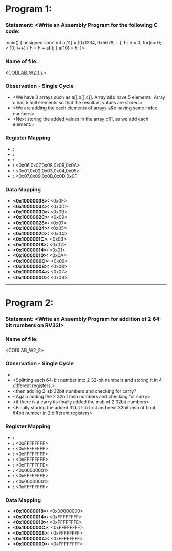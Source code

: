 # Program 1: 
### Statement: <Write an Assembly Program for the following C code:
main() {
	unsigned short int a[11] = {0x1234, 0x5678, ...}, h;
	h = 0;
	for(i = 0; i < 10; i++)
	{
		h = h + a[i];
	}
	a[10] = h;
}>

### Name of file:
<CODLAB_W2_1.s>

### Observation - Single Cycle
- <We have 3 arrays such as a[],b[],c[]. Array a&b have 5 elements. Array c has 5 null elements so that the resultant values are stored.>
- <We are adding the each elements of arrays a&b  having  same index numbers>
- <Next storing the added values in the array c[i], as we add each element.> 
### Register Mapping
- **<x1>:** <address of array a>
- **<x2>:** <address of array b>
- **<x3>:** <address of array c>
- **<x4>:** <0x06,0x07,0x08,0x09,0x0A>
- **<x5>:** <0x01,0x02,0x03,0x04,0x05>
- **<x6>:** <0x07,0x09,0x0B,0x0D,0x0F

### Data Mapping
- **<0x10000038>:** <0x0F>
- **<0x10000034>:** <0x0D>
- **<0x10000030>:** <0x0B>
- **<0x1000002C>:** <0x09>
- **<0x10000028>:** <0x07>
- **<0x10000024>:** <0x05>
- **<0x10000020>:** <0x04>
- **<0x1000001C>:** <0x03>
- **<0x10000018>:** <0x02>
- **<0x10000014>:** <0x01>
- **<0x10000010>:** <0x0A>
- **<0x1000000C>:** <0x09>
- **<0x10000008>:** <0x08>
- **<0x10000004>:** <0x07>
- **<0x10000000>:** <0x06>
________________________________________________________________________________________________________________________________

# Program 2:
### Statement: <Write an Assembly Program for addition of 2 64-bit numbers on RV32I>

### Name of file:
<CODLAB_W2_2>

### Observation - Single Cycle
- <First we are storing double word sized values in an array a >
- <Splitting each 64-bit number into 2 32-bit numbers and storing it in 4 different registers.>
- <then adding 2 lsb 32bit numbers and checking for carry?
- <Again adding the 2 32bit msb numbers and checking for carry>
- <if there is a carry its finally added the msb of 2 32bit numbers>
- <Finally storing the added 32bit lsb first and next 32bit msb  of final 64bit number in 2 different registers>

### Register Mapping
- **<x1>:** <address of array a>
- **<x2>:** <0xFFFFFFFF>
- **<x3>:** <0xFFFFFFFF>
- **<x4>:** <0xFFFFFFFF>
- **<x5>:** <0xFFFFFFFF>
- **<x6>:** <0xFFFFFFFE>
- **<x7>:** <0x00000001>
- **<x8>:** <0xFFFFFFFE>
- **<x9>:** <0x00000001>
- **<x10>:** <0xFFFFFFFF>
### Data Mapping
- **<0x10000018>:** <0x00000000>
- **<0x10000014>:** <0xFFFFFFFF>
- **<0x10000010>:** <0xFFFFFFFE>
- **<0x1000000C>:** <0xFFFFFFFF>
- **<0x10000008>:** <0xFFFFFFFF>
- **<0x10000004>:** <0xFFFFFFFF>
- **<0x10000000>:** <0xFFFFFFFF>

